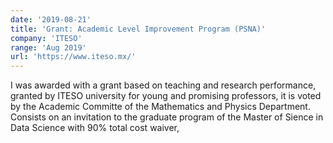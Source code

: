 ```yaml
---
date: '2019-08-21'
title: 'Grant: Academic Level Improvement Program (PSNA)'
company: 'ITESO'
range: 'Aug 2019'
url: 'https://www.iteso.mx/'
---
```


I was awarded with a grant based on teaching and research performance, granted by ITESO university for young and promising professors, it is voted by the Academic Committe of the Mathematics and Physics Department. Consists on an invitation to the graduate program of the Master of Sience in Data Science with 90% total cost waiver,
